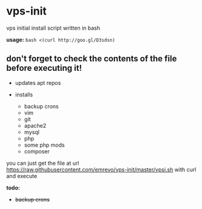 vps-init
========

vps initial install script written in bash

**usage:** `bash <(curl http://goo.gl/D3sdsn)`

## don't forget to check the contents of the file before executing it!

* updates apt repos

* installs 

  * backup crons
  * vim
  * git
  * apache2
  * mysql
  * php
  * some php mods
  * composer

you can just get the file at url https://raw.githubusercontent.com/emreyo/vps-init/master/vpsi.sh with curl and execute

**todo:**

* ~~backup crons~~
